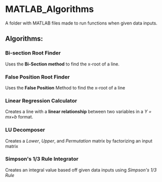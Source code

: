 MATLAB_Algorithms
===================

A folder with MATLAB files made to run functions when given data inputs. 

## Algorithms:

### Bi-section Root Finder
Uses the __Bi-Section method__ to find the x-root of a line.
### False Position Root Finder
Uses the __False Position__ Method to find the x-root of a line
### Linear Regression Calculator
Creates a line with a __linear relationship__ between two variables in a *Y = mx+b* format.
### LU Decomposer
Creates a *Lower*, *Upper*, and *Permutation* matrix by factorizing an input matrix
### Simpson's 1/3 Rule Integrator
Creates an integral value based off given data inputs using *Simpson's 1/3 Rule*
